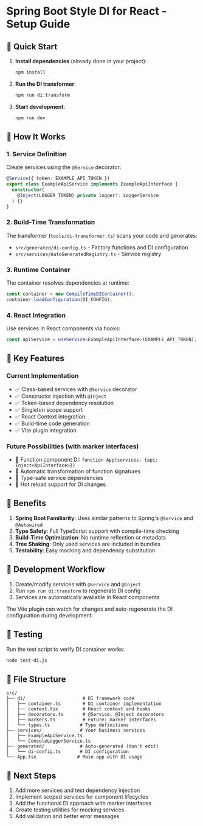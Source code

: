 # Spring Boot Style DI for React - Setup Guide

## 🚀 Quick Start

1. **Install dependencies** (already done in your project):
   ```bash
   npm install
   ```

2. **Run the DI transformer**:
   ```bash
   npm run di:transform
   ```

3. **Start development**:
   ```bash
   npm run dev
   ```

## 🔧 How It Works

### 1. Service Definition
Create services using the `@Service` decorator:

```typescript
@Service({ token: EXAMPLE_API_TOKEN })
export class ExampleApiService implements ExampleApiInterface {
  constructor(
    @Inject(LOGGER_TOKEN) private logger?: LoggerService
  ) {}
}
```

### 2. Build-Time Transformation
The transformer (`tools/di-transformer.ts`) scans your code and generates:
- `src/generated/di-config.ts` - Factory functions and DI configuration
- `src/services/AutoGeneratedRegistry.ts` - Service registry

### 3. Runtime Container
The container resolves dependencies at runtime:
```typescript
const container = new CompileTimeDIContainer();
container.loadConfiguration(DI_CONFIG);
```

### 4. React Integration
Use services in React components via hooks:
```typescript
const apiService = useService<ExampleApiInterface>(EXAMPLE_API_TOKEN);
```

## 📝 Key Features

### Current Implementation
- ✅ Class-based services with `@Service` decorator
- ✅ Constructor injection with `@Inject`
- ✅ Token-based dependency resolution
- ✅ Singleton scope support
- ✅ React Context integration
- ✅ Build-time code generation
- ✅ Vite plugin integration

### Future Possibilities (with marker interfaces)
- 🔮 Function component DI: `function App(services: {api: Inject<ApiInterface>})`
- 🔮 Automatic transformation of function signatures
- 🔮 Type-safe service dependencies
- 🔮 Hot reload support for DI changes

## 🎯 Benefits

1. **Spring Boot Familiarity**: Uses similar patterns to Spring's `@Service` and `@Autowired`
2. **Type Safety**: Full TypeScript support with compile-time checking
3. **Build-Time Optimization**: No runtime reflection or metadata
4. **Tree Shaking**: Only used services are included in bundles
5. **Testability**: Easy mocking and dependency substitution

## 🔄 Development Workflow

1. Create/modify services with `@Service` and `@Inject`
2. Run `npm run di:transform` to regenerate DI config
3. Services are automatically available in React components

The Vite plugin can watch for changes and auto-regenerate the DI configuration during development.

## 🧪 Testing

Run the test script to verify DI container works:
```bash
node test-di.js
```

## 📁 File Structure

```
src/
├── di/                     # DI framework code
│   ├── container.ts        # DI container implementation  
│   ├── context.tsx         # React context and hooks
│   ├── decorators.ts       # @Service, @Inject decorators
│   ├── markers.ts          # Future: marker interfaces
│   └── types.ts           # Type definitions
├── services/              # Your business services
│   ├── ExampleApiService.ts
│   └── ConsoleLoggerService.ts
├── generated/             # Auto-generated (don't edit)
│   └── di-config.ts       # DI configuration
└── App.tsx               # Main app with DI usage
```

## 🎨 Next Steps

1. Add more services and test dependency injection
2. Implement scoped services for component lifecycles  
3. Add the functional DI approach with marker interfaces
4. Create testing utilities for mocking services
5. Add validation and better error messages